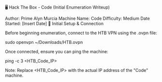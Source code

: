 🖥️ Hack The Box - Code (Initial Enumeration Writeup)

Author: Prime Alyn Murcia
Machine Name: Code
Difficulty: Medium
Date Started: [Insert Date]
🔗 Initial Setup & Connection

Before beginning enumeration, connect to the HTB VPN using the .ovpn file:

sudo openvpn ~/Downloads/HTB.ovpn

Once connected, ensure you can ping the machine:

ping -c 3 <HTB_Code_IP>

Note: Replace <HTB_Code_IP> with the actual IP address of the "Code" machine.
